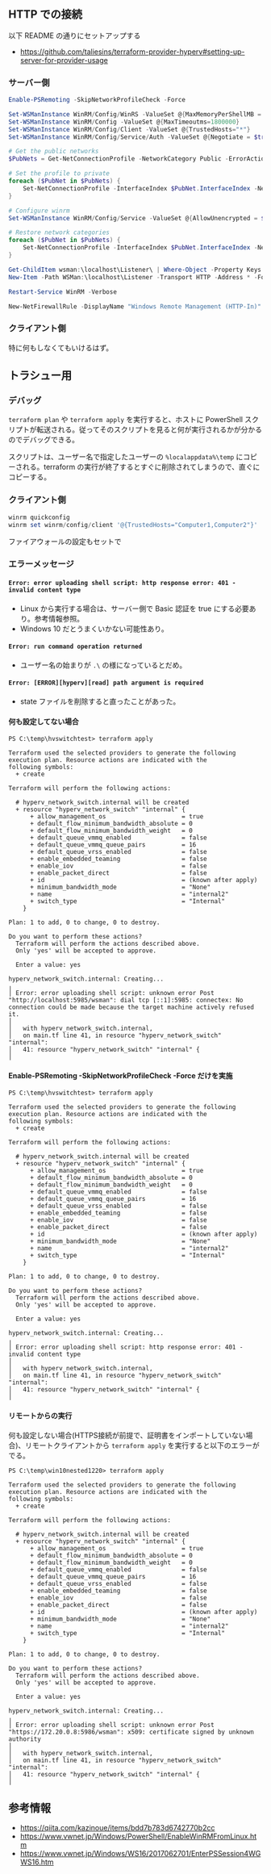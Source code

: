 ## HTTP での接続

以下 README の通りにセットアップする
- https://github.com/taliesins/terraform-provider-hyperv#setting-up-server-for-provider-usage

### サーバー側

```powershell
Enable-PSRemoting -SkipNetworkProfileCheck -Force

Set-WSManInstance WinRM/Config/WinRS -ValueSet @{MaxMemoryPerShellMB = 1024}
Set-WSManInstance WinRM/Config -ValueSet @{MaxTimeoutms=1800000}
Set-WSManInstance WinRM/Config/Client -ValueSet @{TrustedHosts="*"}
Set-WSManInstance WinRM/Config/Service/Auth -ValueSet @{Negotiate = $true}
```

```powershell
# Get the public networks
$PubNets = Get-NetConnectionProfile -NetworkCategory Public -ErrorAction SilentlyContinue 

# Set the profile to private
foreach ($PubNet in $PubNets) {
    Set-NetConnectionProfile -InterfaceIndex $PubNet.InterfaceIndex -NetworkCategory Private
}

# Configure winrm
Set-WSManInstance WinRM/Config/Service -ValueSet @{AllowUnencrypted = $true}

# Restore network categories
foreach ($PubNet in $PubNets) {
    Set-NetConnectionProfile -InterfaceIndex $PubNet.InterfaceIndex -NetworkCategory Public
}

Get-ChildItem wsman:\localhost\Listener\ | Where-Object -Property Keys -eq 'Transport=HTTP' | Remove-Item -Recurse
New-Item -Path WSMan:\localhost\Listener -Transport HTTP -Address * -Force -Verbose

Restart-Service WinRM -Verbose

New-NetFirewallRule -DisplayName "Windows Remote Management (HTTP-In)" -Name "WinRMHTTPIn" -Profile Any -LocalPort 5985 -Protocol TCP -Verbose
```

### クライアント側

特に何もしなくてもいけるはず。

## トラシュー用

### デバッグ

`terraform plan` や `terraform apply` を実行すると、ホストに PowerShell スクリプトが転送される。従ってそのスクリプトを見ると何が実行されるかが分かるのでデバッグできる。

スクリプトは、ユーザー名で指定したユーザーの `%localappdata%\temp` にコピーされる。terraform の実行が終了するとすぐに削除されてしまうので、直ぐにコピーする。

### クライアント側

```PowerShell
winrm quickconfig
winrm set winrm/config/client '@{TrustedHosts="Computer1,Computer2"}'
```


ファイアウォールの設定もセットで

### エラーメッセージ

#### `Error: error uploading shell script: http response error: 401 - invalid content type`

- Linux から実行する場合は、サーバー側で Basic 認証を true にする必要あり。参考情報参照。
- Windows 10 だとうまくいかない可能性あり。

#### `Error: run command operation returned`

- ユーザー名の始まりが `.\` の様になっているとだめ。

#### `Error: [ERROR][hyperv][read] path argument is required`

- state ファイルを削除すると直ったことがあった。

#### 何も設定してない場合
```
PS C:\temp\hvswitchtest> terraform apply

Terraform used the selected providers to generate the following execution plan. Resource actions are indicated with the
following symbols:
  + create

Terraform will perform the following actions:

  # hyperv_network_switch.internal will be created
  + resource "hyperv_network_switch" "internal" {
      + allow_management_os                     = true
      + default_flow_minimum_bandwidth_absolute = 0
      + default_flow_minimum_bandwidth_weight   = 0
      + default_queue_vmmq_enabled              = false
      + default_queue_vmmq_queue_pairs          = 16
      + default_queue_vrss_enabled              = false
      + enable_embedded_teaming                 = false
      + enable_iov                              = false
      + enable_packet_direct                    = false
      + id                                      = (known after apply)
      + minimum_bandwidth_mode                  = "None"
      + name                                    = "internal2"
      + switch_type                             = "Internal"
    }

Plan: 1 to add, 0 to change, 0 to destroy.

Do you want to perform these actions?
  Terraform will perform the actions described above.
  Only 'yes' will be accepted to approve.

  Enter a value: yes

hyperv_network_switch.internal: Creating...
╷
│ Error: error uploading shell script: unknown error Post "http://localhost:5985/wsman": dial tcp [::1]:5985: connectex: No connection could be made because the target machine actively refused it.
│
│   with hyperv_network_switch.internal,
│   on main.tf line 41, in resource "hyperv_network_switch" "internal":
│   41: resource "hyperv_network_switch" "internal" {
│
```

#### Enable-PSRemoting -SkipNetworkProfileCheck -Force だけを実施

```
PS C:\temp\hvswitchtest> terraform apply

Terraform used the selected providers to generate the following execution plan. Resource actions are indicated with the
following symbols:
  + create

Terraform will perform the following actions:

  # hyperv_network_switch.internal will be created
  + resource "hyperv_network_switch" "internal" {
      + allow_management_os                     = true
      + default_flow_minimum_bandwidth_absolute = 0
      + default_flow_minimum_bandwidth_weight   = 0
      + default_queue_vmmq_enabled              = false
      + default_queue_vmmq_queue_pairs          = 16
      + default_queue_vrss_enabled              = false
      + enable_embedded_teaming                 = false
      + enable_iov                              = false
      + enable_packet_direct                    = false
      + id                                      = (known after apply)
      + minimum_bandwidth_mode                  = "None"
      + name                                    = "internal2"
      + switch_type                             = "Internal"
    }

Plan: 1 to add, 0 to change, 0 to destroy.

Do you want to perform these actions?
  Terraform will perform the actions described above.
  Only 'yes' will be accepted to approve.

  Enter a value: yes

hyperv_network_switch.internal: Creating...
╷
│ Error: error uploading shell script: http response error: 401 - invalid content type
│
│   with hyperv_network_switch.internal,
│   on main.tf line 41, in resource "hyperv_network_switch" "internal":
│   41: resource "hyperv_network_switch" "internal" {
│
```

#### リモートからの実行

何も設定しない場合(HTTPS接続が前提で、証明書をインポートしていない場合)、リモートクライアントから `terraform apply` を実行すると以下のエラーがでる。
```
PS C:\temp\win10nested1220> terraform apply

Terraform used the selected providers to generate the following execution plan. Resource actions are indicated with the
following symbols:
  + create

Terraform will perform the following actions:

  # hyperv_network_switch.internal will be created
  + resource "hyperv_network_switch" "internal" {
      + allow_management_os                     = true
      + default_flow_minimum_bandwidth_absolute = 0
      + default_flow_minimum_bandwidth_weight   = 0
      + default_queue_vmmq_enabled              = false
      + default_queue_vmmq_queue_pairs          = 16
      + default_queue_vrss_enabled              = false
      + enable_embedded_teaming                 = false
      + enable_iov                              = false
      + enable_packet_direct                    = false
      + id                                      = (known after apply)
      + minimum_bandwidth_mode                  = "None"
      + name                                    = "internal2"
      + switch_type                             = "Internal"
    }

Plan: 1 to add, 0 to change, 0 to destroy.

Do you want to perform these actions?
  Terraform will perform the actions described above.
  Only 'yes' will be accepted to approve.

  Enter a value: yes

hyperv_network_switch.internal: Creating...
╷
│ Error: error uploading shell script: unknown error Post "https://172.20.0.8:5986/wsman": x509: certificate signed by unknown authority
│
│   with hyperv_network_switch.internal,
│   on main.tf line 41, in resource "hyperv_network_switch" "internal":
│   41: resource "hyperv_network_switch" "internal" {
│
```



## 参考情報
- https://qiita.com/kazinoue/items/bdd7b783d6742770b2cc
- https://www.vwnet.jp/Windows/PowerShell/EnableWinRMFromLinux.htm
- https://www.vwnet.jp/Windows/WS16/2017062701/EnterPSSession4WGWS16.htm